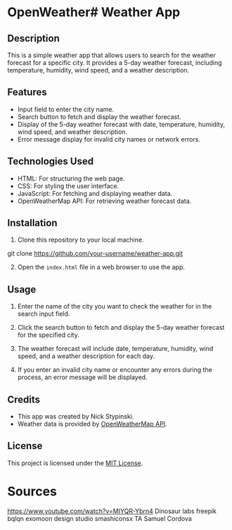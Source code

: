 # OpenWeather# Weather App

## Description

This is a simple weather app that allows users to search for the weather forecast for a specific city. It provides a 5-day weather forecast, including temperature, humidity, wind speed, and a weather description.

## Features

- Input field to enter the city name.
- Search button to fetch and display the weather forecast.
- Display of the 5-day weather forecast with date, temperature, humidity, wind speed, and weather description.
- Error message display for invalid city names or network errors.

## Technologies Used

- HTML: For structuring the web page.
- CSS: For styling the user interface.
- JavaScript: For fetching and displaying weather data.
- OpenWeatherMap API: For retrieving weather forecast data.

## Installation

1. Clone this repository to your local machine.

git clone https://github.com/your-username/weather-app.git


2. Open the `index.html` file in a web browser to use the app.

## Usage

1. Enter the name of the city you want to check the weather for in the search input field.

2. Click the search button to fetch and display the 5-day weather forecast for the specified city.

3. The weather forecast will include date, temperature, humidity, wind speed, and a weather description for each day.

4. If you enter an invalid city name or encounter any errors during the process, an error message will be displayed.

## Credits

- This app was created by Nick Stypinski.
- Weather data is provided by [OpenWeatherMap API](https://openweathermap.org/).

## License

This project is licensed under the [MIT License](LICENSE).

# Sources
https://www.youtube.com/watch?v=MIYQR-Ybrn4
Dinosaur labs
freepik
bqlqn
exomoon design studio
smashiconsx
TA Samuel Cordova